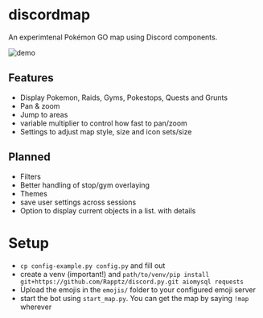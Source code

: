 # discordmap

An experimtenal Pokémon GO map using Discord components.

![demo](https://cdn.discordapp.com/attachments/523253670700122144/880930702051405905/vHkLFO0kUy.gif)

## Features
- Display Pokemon, Raids, Gyms, Pokestops, Quests and Grunts
- Pan & zoom
- Jump to areas
- variable multiplier to control how fast to pan/zoom
- Settings to adjust map style, size and icon sets/size

## Planned
- Filters
- Better handling of stop/gym overlaying
- Themes
- save user settings across sessions
- Option to display current objects in a list. with details

# Setup
- `cp config-example.py config.py` and fill out
- create a venv (important!) and `path/to/venv/pip install git+https://github.com/Rapptz/discord.py.git aiomysql requests`
- Upload the emojis in the `emojis/` folder to your configured emoji server
- start the bot using `start_map.py`. You can get the map by saying `!map` wherever
